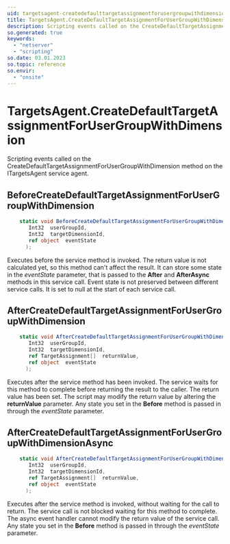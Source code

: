 ```yaml
---
uid: targetsagent-createdefaulttargetassignmentforusergroupwithdimension
title: TargetsAgent.CreateDefaultTargetAssignmentForUserGroupWithDimension event method
description: Scripting events called on the CreateDefaultTargetAssignmentForUserGroupWithDimension method on the TargetsAgent service agent.
so.generated: true
keywords:
  - "netserver"
  - "scripting"
so.date: 03.01.2023
so.topic: reference
so.envir:
  - "onsite"
---
```

# TargetsAgent.CreateDefaultTargetAssignmentForUserGroupWithDimension

Scripting events called on the <see cref='M:SuperOffice.CRM.Services.ITargetsAgent.CreateDefaultTargetAssignmentForUserGroupWithDimension'>CreateDefaultTargetAssignmentForUserGroupWithDimension</see> method on the <see cref='ITargetsAgent'>ITargetsAgent</see>  service agent.

## BeforeCreateDefaultTargetAssignmentForUserGroupWithDimension
```cs
    static void BeforeCreateDefaultTargetAssignmentForUserGroupWithDimension(
       Int32  userGroupId,
       Int32  targetDimensionId,
       ref object  eventState
      );
```
Executes before the service method is invoked.
The return value is not calculated yet, so this method can't affect the result.
It can store some state in the *eventState* parameter, that is passed to the **After** and **AfterAsync** methods in this service call.
Event state is not preserved between different service calls. It is set to null at the start of each service call.
## AfterCreateDefaultTargetAssignmentForUserGroupWithDimension
```cs
    static void AfterCreateDefaultTargetAssignmentForUserGroupWithDimension(
       Int32  userGroupId,
       Int32  targetDimensionId,
       ref TargetAssignment[]  returnValue,
       ref object  eventState
      );
```
Executes after the service method has been invoked. The service waits for this method to complete before returning the result to the caller.
The return value has been set. The script may modify the return value by altering the **returnValue** parameter.
Any state you set in the **Before** method is passed in through the *eventState* parameter.
## AfterCreateDefaultTargetAssignmentForUserGroupWithDimensionAsync
```cs
    static void AfterCreateDefaultTargetAssignmentForUserGroupWithDimensionAsync(
       Int32  userGroupId,
       Int32  targetDimensionId,
       ref TargetAssignment[]  returnValue,
       ref object  eventState
      );
```
Executes after the service method is invoked, without waiting for the call to return.
The service call is not blocked waiting for this method to complete.
The async event handler cannot modify the return value of the service call.
Any state you set in the **Before** method is passed in through the *eventState* parameter.

